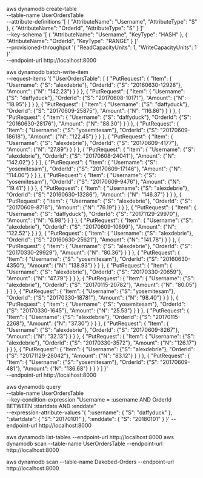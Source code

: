 aws dynamodb create-table \
    --table-name UserOrdersTable \
    --attribute-definitions '[
      {
          "AttributeName": "Username",
          "AttributeType": "S"
      },
      {
          "AttributeName": "OrderId",
          "AttributeType": "S"
      }
    ]' \
    --key-schema '[
      {
          "AttributeName": "Username",
          "KeyType": "HASH"
      },
      {
          "AttributeName": "OrderId",
          "KeyType": "RANGE"
      }
    ]' \
    --provisioned-throughput '{
      "ReadCapacityUnits": 1,
      "WriteCapacityUnits": 1
    }' \
    --endpoint-url http://localhost:8000
 
 
 
 aws dynamodb batch-write-item \
     --request-items '{
         "UserOrdersTable": [
             {
                 "PutRequest": {
                     "Item": {
                         "Username": {"S": "alexdebrie"},
                         "OrderId": {"S": "20160630-12928"},
                         "Amount": {"N": "142.23"}
                     }
                 }
             },
             {
                 "PutRequest": {
                     "Item": {
                         "Username": {"S": "daffyduck"},
                         "OrderId": {"S": "20170608-10171"},
                         "Amount": {"N": "18.95"}
                     }
                 }
             },
             {
                 "PutRequest": {
                     "Item": {
                         "Username": {"S": "daffyduck"},
                         "OrderId": {"S": "20170609-25875"},
                         "Amount": {"N": "116.86"}
                     }
                 }
             },
             {
                 "PutRequest": {
                     "Item": {
                         "Username": {"S": "daffyduck"},
                         "OrderId": {"S": "20160630-28176"},
                         "Amount": {"N": "88.30"}
                     }
                 }
             },
             {
                 "PutRequest": {
                     "Item": {
                         "Username": {"S": "yosemitesam"},
                         "OrderId": {"S": "20170609-18618"},
                         "Amount": {"N": "122.45"}
                     }
                 }
             },
             {
                 "PutRequest": {
                     "Item": {
                         "Username": {"S": "alexdebrie"},
                         "OrderId": {"S": "20170609-4177"},
                         "Amount": {"N": "27.89"}
                     }
                 }
             },
             {
                 "PutRequest": {
                     "Item": {
                         "Username": {"S": "alexdebrie"},
                         "OrderId": {"S": "20170608-24041"},
                         "Amount": {"N": "142.02"}
                     }
                 }
             },
             {
                 "PutRequest": {
                     "Item": {
                         "Username": {"S": "yosemitesam"},
                         "OrderId": {"S": "20170609-17146"},
                         "Amount": {"N": "114.00"}
                     }
                 }
             },
             {
                 "PutRequest": {
                     "Item": {
                         "Username": {"S": "yosemitesam"},
                         "OrderId": {"S": "20170609-9476"},
                         "Amount": {"N": "19.41"}
                     }
                 }
             },
             {
                 "PutRequest": {
                     "Item": {
                         "Username": {"S": "alexdebrie"},
                         "OrderId": {"S": "20160630-13286"},
                         "Amount": {"N": "146.37"}
                     }
                 }
             },
             {
                 "PutRequest": {
                     "Item": {
                         "Username": {"S": "alexdebrie"},
                         "OrderId": {"S": "20170609-8718"},
                         "Amount": {"N": "76.19"}
                     }
                 }
             },
             {
                 "PutRequest": {
                     "Item": {
                         "Username": {"S": "daffyduck"},
                         "OrderId": {"S": "20171129-29970"},
                         "Amount": {"N": "6.98"}
                     }
                 }
             },
             {
                 "PutRequest": {
                     "Item": {
                         "Username": {"S": "alexdebrie"},
                         "OrderId": {"S": "20170609-10699"},
                         "Amount": {"N": "122.52"}
                     }
                 }
             },
             {
                 "PutRequest": {
                     "Item": {
                         "Username": {"S": "alexdebrie"},
                         "OrderId": {"S": "20160630-25621"},
                         "Amount": {"N": "141.78"}
                     }
                 }
             },
             {
                 "PutRequest": {
                     "Item": {
                         "Username": {"S": "alexdebrie"},
                         "OrderId": {"S": "20170330-29929"},
                         "Amount": {"N": "80.36"}
                     }
                 }
             },
             {
                 "PutRequest": {
                     "Item": {
                         "Username": {"S": "yosemitesam"},
                         "OrderId": {"S": "20160630-4350"},
                         "Amount": {"N": "138.93"}
                     }
                 }
             },
             {
                 "PutRequest": {
                     "Item": {
                         "Username": {"S": "alexdebrie"},
                         "OrderId": {"S": "20170330-20659"},
                         "Amount": {"N": "47.79"}
                     }
                 }
             },
             {
                 "PutRequest": {
                     "Item": {
                         "Username": {"S": "alexdebrie"},
                         "OrderId": {"S": "20170115-20782"},
                         "Amount": {"N": "80.05"}
                     }
                 }
             },
             {
                 "PutRequest": {
                     "Item": {
                         "Username": {"S": "yosemitesam"},
                         "OrderId": {"S": "20170330-18781"},
                         "Amount": {"N": "98.40"}
                     }
                 }
             },
             {
                 "PutRequest": {
                     "Item": {
                         "Username": {"S": "yosemitesam"},
                         "OrderId": {"S": "20170330-1645"},
                         "Amount": {"N": "25.53"}
                     }
                 }
             },
             {
                 "PutRequest": {
                     "Item": {
                         "Username": {"S": "alexdebrie"},
                         "OrderId": {"S": "20170115-2268"},
                         "Amount": {"N": "37.30"}
                     }
                 }
             },
             {
                 "PutRequest": {
                     "Item": {
                         "Username": {"S": "alexdebrie"},
                         "OrderId": {"S": "20170609-8267"},
                         "Amount": {"N": "32.13"}
                     }
                 }
             },
             {
                 "PutRequest": {
                     "Item": {
                         "Username": {"S": "alexdebrie"},
                         "OrderId": {"S": "20170330-3572"},
                         "Amount": {"N": "126.17"}
                     }
                 }
             },
             {
                 "PutRequest": {
                     "Item": {
                         "Username": {"S": "alexdebrie"},
                         "OrderId": {"S": "20171129-28042"},
                         "Amount": {"N": "83.12"}
                     }
                 }
             },
             {
                 "PutRequest": {
                     "Item": {
                         "Username": {"S": "yosemitesam"},
                         "OrderId": {"S": "20170609-481"},
                         "Amount": {"N": "136.68"}
                     }
                 }
             }
         ]
     }' \
     --endpoint-url http://localhost:8000
 
 
 aws dynamodb query \
     --table-name UserOrdersTable \
     --key-condition-expression "Username = :username AND OrderId BETWEEN :startdate AND :enddate" \
     --expression-attribute-values '{
         ":username": { "S": "daffyduck" },
         ":startdate": { "S": "20170101" },
         ":enddate": { "S": "20180101" }
     }' --endpoint-url http://localhost:8000
 
 
 
 
 aws dynamodb list-tables --endpoint-url http://localhost:8000
 aws dynamodb scan --table-name UserOrdersTable --endpoint-url http://localhost:8000
 
 
 aws dynamodb scan --table-name Dakobed-Orders --endpoint-url http://localhost:8000
 